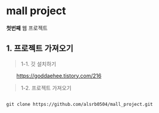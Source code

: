 # mall project

<strong>첫번째</strong> 웹 프로젝트

## 1. 프로젝트 가져오기
> 1-1. 깃 설치하기 <br>

&nbsp;&nbsp;&nbsp;&nbsp;&nbsp;&nbsp; https://goddaehee.tistory.com/216

> 1-2. 프로젝트 가져오기 
<pre>
<code>
git clone https://github.com/alsrb0504/mall_project.git
</code>
</pre>
